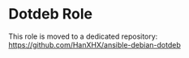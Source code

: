 Dotdeb Role
===========

This role is moved to a dedicated repository: https://github.com/HanXHX/ansible-debian-dotdeb
